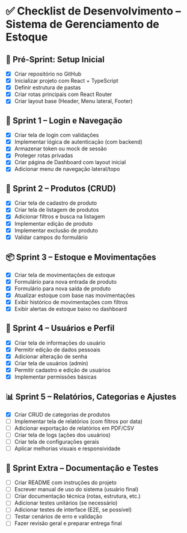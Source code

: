 # ✅ Checklist de Desenvolvimento – Sistema de Gerenciamento de Estoque

## 🏁 Pré-Sprint: Setup Inicial

- [x] Criar repositório no GitHub
- [x] Inicializar projeto com React + TypeScript
- [x] Definir estrutura de pastas
- [x] Criar rotas principais com React Router
- [x] Criar layout base (Header, Menu lateral, Footer)

## 🚀 Sprint 1 – Login e Navegação

- [x] Criar tela de login com validações
- [x] Implementar lógica de autenticação (com backend)
- [x] Armazenar token ou mock de sessão
- [x] Proteger rotas privadas
- [x] Criar página de Dashboard com layout inicial
- [x] Adicionar menu de navegação lateral/topo

## 🧱 Sprint 2 – Produtos (CRUD)

- [x] Criar tela de cadastro de produto
- [x] Criar tela de listagem de produtos
- [x] Adicionar filtros e busca na listagem
- [x] Implementar edição de produto
- [x] Implementar exclusão de produto
- [x] Validar campos do formulário

## 📦 Sprint 3 – Estoque e Movimentações

- [x] Criar tela de movimentações de estoque
- [x] Formulário para nova entrada de produto
- [x] Formulário para nova saída de produto
- [x] Atualizar estoque com base nas movimentações
- [x] Exibir histórico de movimentações com filtros
- [x] Exibir alertas de estoque baixo no dashboard

## 👥 Sprint 4 – Usuários e Perfil

- [x] Criar tela de informações do usuário
- [x] Permitir edição de dados pessoais
- [x] Adicionar alteração de senha
- [x] Criar tela de usuários (admin)
- [x] Permitir cadastro e edição de usuários
- [x] Implementar permissões básicas

## 📊 Sprint 5 – Relatórios, Categorias e Ajustes

- [x] Criar CRUD de categorias de produtos
- [ ] Implementar tela de relatórios (com filtros por data)
- [ ] Adicionar exportação de relatórios em PDF/CSV
- [ ] Criar tela de logs (ações dos usuários)
- [ ] Criar tela de configurações gerais
- [ ] Aplicar melhorias visuais e responsividade

## 📘 Sprint Extra – Documentação e Testes

- [ ] Criar README com instruções do projeto
- [ ] Escrever manual de uso do sistema (usuário final)
- [ ] Criar documentação técnica (rotas, estrutura, etc.)
- [ ] Adicionar testes unitários (se necessário)
- [ ] Adicionar testes de interface (E2E, se possível)
- [ ] Testar cenários de erro e validação
- [ ] Fazer revisão geral e preparar entrega final
